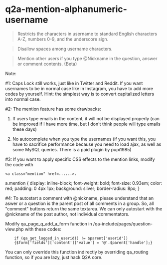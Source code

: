 # q2a-mention-alphanumeric-username

> Restricts the characters in username to standard English characters A-Z, numbers 0-9, and the underscore sign.

> Disallow spaces among username characters.

> Mention other users if you type @Nickname in the question, answer or comment contents. 
  {Beta}
  
  Note:
  
  #1: Caps Lock still works, just like in Twitter and Reddit. If you want usernames to be in normal case like in Instagram, you have to add more codes by yourself. Hint: the simplest way is to convert capitalized letters into normal case.
  
  #2: The mention feature has some drawbacks:
  
1. If users type emails in the content, it will not be displayed properly (can be improved if I have more time, but I don't think people will type emails these days) 

2. No autocomplete when you type the usernames (if you want this, you have to sacrifice performance because you need to load ajax, as well as some MySQL queries. There is a paid plugin by pupi1985)

#3: If you want to apply specific CSS effects to the mention links, modify the code with
```
<a class="mention" href=......>.

```

a.mention {
    display: inline-block;
    font-weight: bold;
    font-size: 0.93em;
    color: red;
    padding: 0 4px 1px;
    background: silver;
    border-radius: 8px;
    }

#4: To autostart a comment with @nickname, please understand that an aswer or a question is the parent post of all comments in a group. So, all "comment" buttons return the same textarea. We can only autostart with the @nickname of the post author, not individual commentators.

Modify qa_page_q_add_a_form function in /qa-include/pages/question-view.php with these codes:
```
	if (qa_get_logged_in_userid() != $parent['userid'])
	{$form['fields']['content']['value'] = '@'.$parent['handle'];}
```
  
 You can only override this function indirectly by overriding qa_routing function, so if you are lazy, just hack Q2A core.
